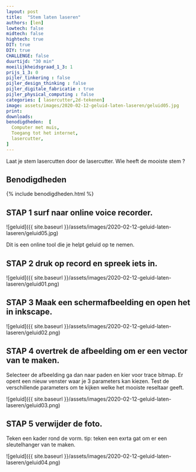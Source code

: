 ```yaml
---
layout: post
title:  "Stem laten laseren"
authors: [len]
lowtech: false
midtech: false
hightech: true
DIT: true
DIY: true
CHALLENGE: false
duurtijd: "30 min"
moeilijkheidsgraad_1_3: 1
prijs_1_3: 0
pijler_tinkering : false
pijler_design_thinking : false
pijler_digitale_fabricatie : true
pijler_physical_computing : false
categories: [ lasercutter,2d-tekenen]
image: assets/images/2020-02-12-geluid-laten-laseren/geluid05.jpg
print: 
downloads:
benodigdheden:  [
  Computer met muis,
  Toegang tot het internet,
  lasercutter,
]
---
```

Laat je stem lasercutten door de lasercutter. Wie heeft de mooiste stem ?  

## Benodigdheden

{% include benodigdheden.html %}

## STAP 1 surf naar online voice recorder. 


![geluid]({{ site.baseurl }}/assets/images/2020-02-12-geluid-laten-laseren/geluid05.jpg)

Dit is een online tool die je helpt geluid op te nemen.  

## STAP 2 druk op record en spreek iets in. 

![geluid]({{ site.baseurl }}/assets/images/2020-02-12-geluid-laten-laseren/geluid01.png)

## STAP 3 Maak een schermafbeelding en open het in inkscape. 

![geluid]({{ site.baseurl }}/assets/images/2020-02-12-geluid-laten-laseren/geluid02.png)

## STAP 4 overtrek de afbeelding om er een vector van te maken. 

Selecteer de afbeelding ga dan naar paden en kier voor trace bitmap. Er opent een nieuw venster waar je 3 parameters kan kiezen. 
Test de verschillende parameters om te kijken welke het mooiste reseltaar geeft. 

![geluid]({{ site.baseurl }}/assets/images/2020-02-12-geluid-laten-laseren/geluid03.png)


## STAP 5 verwijder de foto. 

Teken een kader rond de vorm. tip: teken een exrta gat om er een sleutelhanger van te maken. 

![geluid]({{ site.baseurl }}/assets/images/2020-02-12-geluid-laten-laseren/geluid04.png) 


